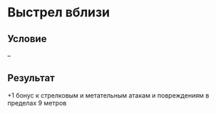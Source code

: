 # Выстрел вблизи
## Условие
–
## Результат
+1 бонус к стрелковым и метательным атакам и повреждениям в пределах 9 метров